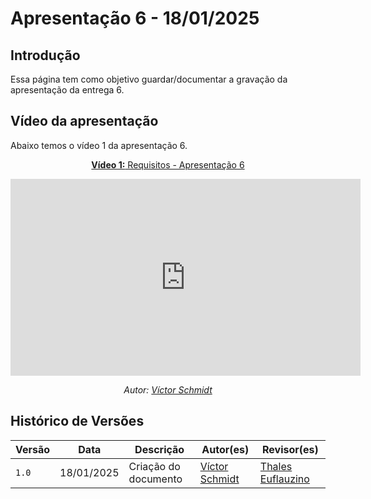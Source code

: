 # Apresentação 6 - 18/01/2025

## Introdução 
Essa página tem como objetivo guardar/documentar a gravação da apresentação da entrega 6.

## Vídeo da apresentação

Abaixo temos o vídeo 1 da apresentação 6.

<center>

[**Vídeo 1:** Requisitos - Apresentação 6](https://youtu.be/gmB5FqYsNMs)

<iframe width="560" height="315" src="https://www.youtube.com/embed/gmB5FqYsNMs" title="YouTube video player" frameborder="0" allow="accelerometer; autoplay; clipboard-write; encrypted-media; gyroscope; picture-in-picture; web-share" referrerpolicy="strict-origin-when-cross-origin" allowfullscreen></iframe>

_Autor: [Víctor Schmidt](https://github.com/moonshinerd)_

</center>

## Histórico de Versões

Versão  | Data | Descrição | Autor(es) | Revisor(es)
-------- | ------ | ------ | ---------- | ----------
`1.0` | 18/01/2025 | Criação do documento  | [Víctor Schmidt](https://github.com/moonshinerd) | [Thales Euflauzino](https://github.com/thaleseuflauzino) |
